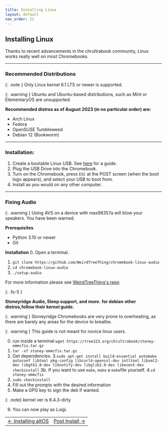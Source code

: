 ```yaml
---
title: Installing Linux
layout: default
nav_order: 12
---
```


## Installing Linux
Thanks to recent advancements in the chrultrabook community, Linux works really well on most Chromebooks.

----------------

### Recommended Distributions

{: .note } 
Only Linux kernel 6.1 LTS or newer is supported.

{: .warning } 
Ubuntu and Ubuntu-based distributions, such as Mint or ElementaryOS are unsupported.

**Recommended distros as of August 2023 (in no particular order) are:**

* Arch Linux
* Fedora
* OpenSUSE Tumbleweed
* Debian 12 (Bookworm)

----------------


### Installation:

1. Create a bootable Linux USB. See [here](bootableusb.html) for a guide.
2. Plug the USB Drive into the Chromebook.
3. Turn on the Chromebook, press `ESC` at the POST screen (when the boot logo appears), and select your USB to boot from. 
4. Install as you would on any other computer.


--------------


### Fixing Audio

 {: .warning }
 Using AVS on a device with max98357a will blow your speakers. You have been warned. 

**Prerequisites**
- Python 3.10 or newer
- Git

**Installation**
0. Open a terminal.
1. `git clone https://github.com/WeirdTreeThing/chromebook-linux-audio`
2. `cd chromebook-linux-audio`
3. `./setup-audio`

For more information please see [WeirdTreeThing's repo](https://github.com/WeirdTreeThing/chromebook-linux-audio)

{: .fs-5 }

**Stoneyridge Audio, Sleep support, and more.**
**for debian**
**other distros,follow their kernel guide.**

{: .warning }
Stoneyridge Chromebooks are very prone to overheating, as there are barely any areas for the device to breathe.

{: .warning }
This guide is not meant for novice linux users.


0. run inside a terminal `wget https://tree123.org/chrultrabook/stoney-emmcfix.tar.gz`
1. `tar -xf stoney-emmcfix.tar.gz`
2. Get dependencies.
3.`sudo apt-get install build-essential automake autoconf libtool pkg-config libcurl4-openssl-dev intltool libxml2-dev libgtk2.0-dev libnotify-dev libglib2.0-dev libevent-dev checkinstall`
3b. If you want to use `make`, `make` a `make`file yourself.
4.`cd stoney-emmcfix`
5. `sudo checkinstall`
6. Fill out the prompts with the desired information
7. Make a GPG key to sign the deb if wanted.

{: .note}
kernel ver is 6.4.3-dirty

9. You can now play as Luigi.
      
<table>
<tr>
<td class="navtable-l">
<a href="altos.html">← Installing altOS</a> 
</td>
<td class="navtable-r">
<a href="post-install.html">Post Install →</a> 
</td>
</tr>
</table>
